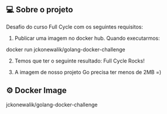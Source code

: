 ## 💻 Sobre o projeto

Desafio do curso Full Cycle com os seguintes requisitos:

1. Publicar uma imagem no docker hub. Quando executarmos:

docker run jckonewalik/golang-docker-challenge

2. Temos que ter o seguinte resultado: Full Cycle Rocks!

3. A imagem de nosso projeto Go precisa ter menos de 2MB =)

## ⚙️ Docker Image

jckonewalik/golang-docker-challenge
